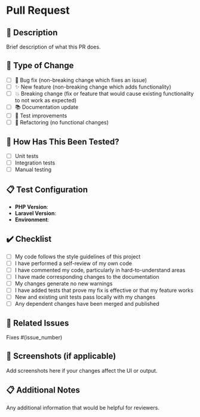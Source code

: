 # Pull Request

## 📝 Description
Brief description of what this PR does.

## 🎯 Type of Change
- [ ] 🐛 Bug fix (non-breaking change which fixes an issue)
- [ ] ✨ New feature (non-breaking change which adds functionality)
- [ ] 💥 Breaking change (fix or feature that would cause existing functionality to not work as expected)
- [ ] 📚 Documentation update
- [ ] 🧪 Test improvements
- [ ] 🔧 Refactoring (no functional changes)

## 🧪 How Has This Been Tested?
- [ ] Unit tests
- [ ] Integration tests
- [ ] Manual testing

## 📋 Test Configuration
- **PHP Version**: 
- **Laravel Version**: 
- **Environment**: 

## ✔️ Checklist
- [ ] My code follows the style guidelines of this project
- [ ] I have performed a self-review of my own code
- [ ] I have commented my code, particularly in hard-to-understand areas
- [ ] I have made corresponding changes to the documentation
- [ ] My changes generate no new warnings
- [ ] I have added tests that prove my fix is effective or that my feature works
- [ ] New and existing unit tests pass locally with my changes
- [ ] Any dependent changes have been merged and published

## 🔗 Related Issues
Fixes #(issue_number)

## 📸 Screenshots (if applicable)
Add screenshots here if your changes affect the UI or output.

## 📋 Additional Notes
Any additional information that would be helpful for reviewers.

